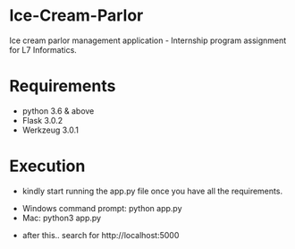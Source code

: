 # Ice-Cream-Parlor
Ice cream parlor management application - Internship program assignment for L7 Informatics.

# Requirements
- python 3.6 & above
- Flask 3.0.2
- Werkzeug 3.0.1

# Execution
- kindly start running the app.py file once you have all the requirements.
* Windows command prompt: python app.py
* Mac: python3 app.py

- after this.. search for http://localhost:5000
